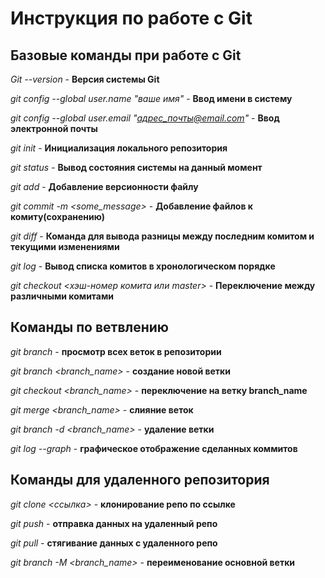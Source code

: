 # Инструкция по работе с Git

## Базовые команды при работе с Git

*Git --version* - **Версия системы Git**

*git config --global user.name "ваше имя"* - **Ввод имени в систему**

*git config --global user.email "адрес_почты@email.com"* - **Ввод электронной почты**

*git init* - **Инициализация локального репозитория**

*git status* - **Вывод состояния системы на данный момент**

*git add* - **Добавление версионности файлу**

*git commit -m <some_message>* - **Добавление файлов к комиту(сохранению)**

*git diff* - **Команда для вывода разницы между последним комитом и текущими изменениями**

*git log* - **Вывод списка комитов в хронологическом порядке**

*git checkout <хэш-номер комита или master>* - **Переключение между различными комитами**

## Команды по ветвлению

*git branch* - **просмотр всех веток в репозитории**

*git branch <branch_name>* - **создание новой ветки**

*git checkout <branch_name>* - **переключение на ветку branch_name**

*git merge <branch_name>* - **слияние веток**

*git branch -d <branch_name>* - **удаление ветки**

*git log --graph* - **графическое отображение сделанных коммитов**


## Команды для удаленного репозитория

*git clone <ссылка>* - **клонирование репо по ссылке**

*git push* - **отправка данных на удаленный репо**

*git pull* - **стягивание данных с удаленного репо**

*git branch -M <branch_name>* - **переименование основной ветки**
